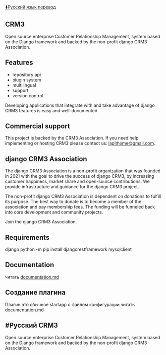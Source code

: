 [:arrow_down:Русский язык перевод](#Русский)

CRM3
-

Open source enterprise Customer Relationship Management, system based on the Django framework and backed by the non-profit django CRM3 Association.

Features
-

- repository api
- plugin system
- multilingual
- support
- version control

Developing applications that integrate with and take advantage of django CRM3 features is easy and well-documented.

Commercial support
-
This project is backed by the CRM3 Association. If you need help implementing or hosting CRM3 please contact us: lapithome@gmail.com.

django CRM3 Association
-
The django CRM3 Association is a non-profit organization that was founded in 2021 with the goal to drive the success of django CRM3, by increasing customer happiness, market share and open-source contributions. We provide infrastructure and guidance for the django CRM3 project.

The non-profit django CRM3 Association is dependent on donations to fulfill its purpose. The best way to donate is to become a member of the association and pay membership fees. The funding will be funneled back into core development and community projects.

Join the django CRM3 Association.

Requirements
-
django
python -m pip install djangorestframework
mysqlclient

Documentation
-
читать [documentation.md](documentation.md)


Создание плагина
-

Плагин это обычное startapp с файлом конфигурации
читать documentation.md


#Русский
CRM3
-

Open source enterprise Customer Relationship Management, system based on the Django framework and backed by the non-profit django CRM3 Association.


